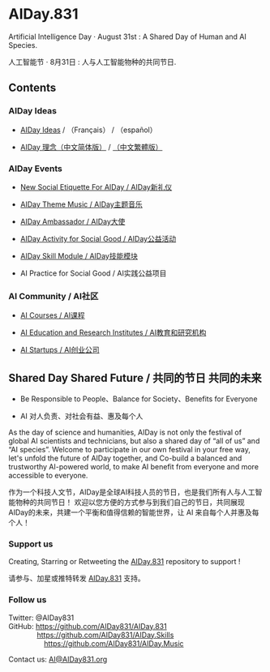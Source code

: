 # AIDay.831
Artificial Intelligence Day · August 31st :  A Shared Day of Human and AI Species.

人工智能节 · 8月31日 :  人与人工智能物种的共同节日.

## Contents

### AIDay Ideas
<ul>
<li><p><a href="/AIDay.Ideas_EN.md">AIDay Ideas</a>  / （Français） / （español）</p></li>
<li><p><a href="/AIDay.Ideas_CHS.md">AIDay 理念（中文简体版）</a> / <a href="/AIDay.Ideas_CHT.md">（中文繁體版）</a></p></li>
</ul>

### AIDay Events

<ul>
<li><p><a href="/New.Social.Etiquette.md">New Social Etiquette For AIDay / AIDay新礼仪</a></p></li>
 
<li><p><a href="https://github.com/AIDay831/AIDay.Music">AIDay Theme Music / AIDay主题音乐</a></p></li>

<li><p><a href="/AIDay.Ambassador.md">AIDay Ambassador / AIDay大使</a></p></li>

<li><p><a href="/AIDay.Activity.md">AIDay Activity for Social Good / AIDay公益活动</a></p></li>

<li><p><a href="https://github.com/AIDay831/AIDay.Skills">AIDay Skill Module / AIDay技能模块</a></p></li>

<li><p>AI Practice for Social Good / AI实践公益项目</p></li>
</ul>

### AI Community / AI社区
<ul>
<li><p><a href="/AI.Courses.md">AI Courses / AI课程</a></p></li>
 
<li><p><a href="/AI.Institutes.md">AI Education and Research Institutes / AI教育和研究机构</a></p></li>
 
<li><p><a href="/AI.Startups.md">AI Startups / AI创业公司</a></p></li>
</ul>

## Shared Day  Shared Future / 共同的节日  共同的未来

<ul>
 
<li><p>Be Responsible to People、Balance for Society、Benefits for Everyone </p></li>

<li><p>AI 对人负责、对社会有益、惠及每个人</li></p>

</ul>

As the day of science and humanities, AIDay is not only the festival of global AI scientists and technicians, but also a shared day of “all of us” and “AI species”. 
Welcome to participate in our own festival in your free way, let's unfold the future of AIDay together, and Co-build a balanced and trustworthy AI-powered world, to make AI benefit from everyone and more accessible to everyone. 

作为一个科技人文节，AIDay是全球AI科技人员的节日，也是我们所有人与人工智能物种的共同节日！
欢迎以您方便的方式参与到我们自己的节日，共同展现AIDay的未来，共建一个平衡和值得信赖的智能世界，让 AI 来自每个人并惠及每个人！

### Support us

Creating, Starring or Retweeting the <a href="https://github.com/AIDay831/AIDay.831">AIDay.831</a> repository to support !

请参与、加星或推特转发 <a href="https://github.com/AIDay831/AIDay.831">AIDay.831</a> 支持。
 
### Follow us 

Twitter:  @AIDay831 <br/>
GitHub:  https://github.com/AIDay831/AIDay.831 <br/>
&emsp;&emsp;&emsp;&emsp;https://github.com/AIDay831/AIDay.Skills <br/>
&emsp;&emsp;&emsp;&emsp;&emsp;https://github.com/AIDay831/AIDay.Music <br/>

Contact us:  AI@AIDay831.org
